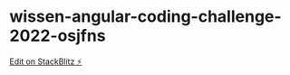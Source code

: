 # wissen-angular-coding-challenge-2022-osjfns

[Edit on StackBlitz ⚡️](https://stackblitz.com/edit/wissen-angular-coding-challenge-2022-osjfns)